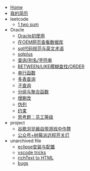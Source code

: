 * [Home](doc/README)
* [我的简历](doc/unfiled/resume)
* leetcode
    * [1 two sum](doc/leetcode/001)
* Oracle
    * [Oracle初使用](doc/oracle/initOracle)
    * [在OEM网页查看数据库](doc/oracle/OEM)
    * [sql代码规范与英文术语](doc/oracle/sql-style)
    * [sqlplus](doc/oracle/sqlplus)
    * [查询/别名/字符串](doc/oracle/query)
    * [BETWEEN/LIKE模糊查找/ORDER](doc/oracle/like)
    * [单行函数](doc/oracle/func)
    * [多表查询](doc/oracle/multi-table)
    * [子查询](doc/oracle/subquery)
    * [分组与聚合函数](doc/oracle/group)
    * [增删改](doc/oracle/update)
    * [伪列](doc/oracle/rownum)
    * [约束](doc/oracle/constraint)
    * [思考题：员工等级](doc/oracle/hierarchical)
* project
    * [谷歌浏览器自带游戏中作弊](doc/project/chrome-game-cheat)
    * [公众号+树莓派远程开关灯](doc/project/rpi-gpio)
* unarchived file
    * [eclipse安装与配置](doc/unfiled/eclipse)
    * [vscode tricks](doc/unfiled/vscode)
    * [richText to HTML](doc/unfiled/paste.html)
    * [bugs](doc/unfiled/bugs.md)